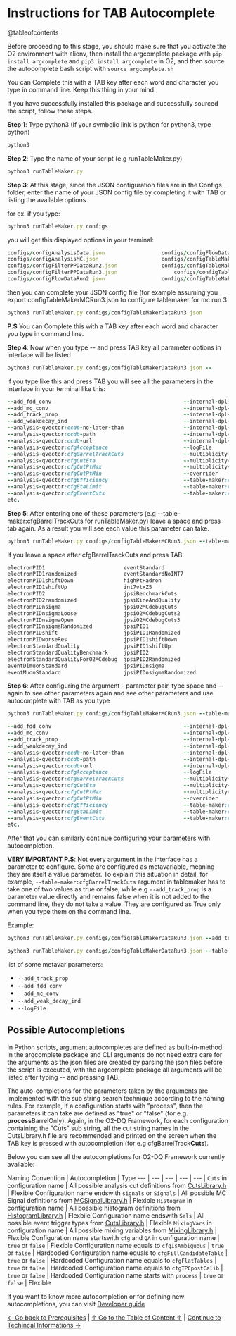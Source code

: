 # Instructions for TAB Autocomplete

@tableofcontents

Before proceeding to this stage, you should make sure that you activate the O2 environment with alienv, then install the argcomplete package with `pip install argcomplete` and `pip3 install argcomplete` in O2, and then source the autocomplete bash script with `source argcomplete.sh`

You can Complete this with a TAB key after each word and character you type in command line. Keep this thing in your mind.

If you have successfully installed this package and successfully sourced the script, follow these steps.

**Step 1**: Type python3 (If your symbolic link is python for python3, type python)

```ruby
python3
```

**Step 2**: Type the name of your script (e.g runTableMaker.py)
```ruby
python3 runTableMaker.py
```

**Step 3**: At this stage, since the JSON configuration files are in the Configs folder, enter the name of your JSON config file by completing it with TAB or listing the available options

for ex. if you type:

```ruby
python3 runTableMaker.py configs
```

you will get this displayed options in your terminal:
```ruby
configs/configAnalysisData.json                  configs/configFlowDataRun3.json                  configs/configtestFilterPPDataRun3.json          configs/readerConfiguration_reducedEventMC.json
configs/configAnalysisMC.json                    configs/configTableMakerDataRun2.json            configs/configtestFlowDataRun3.json              configs/writerConfiguration_dileptonMC.json
configs/configFilterPPDataRun2.json              configs/configTableMakerDataRun3.json            configs/configtestTableMakerDataRun3.json        configs/writerConfiguration_dileptons.json
configs/configFilterPPDataRun3.json                  configs/configTableMakerMCRun2.json              configs/readerConfiguration_dilepton.json        
configs/configFlowDataRun2.json                  configs/configTableMakerMCRun3.json              configs/readerConfiguration_reducedEvent.json 
```

then you can complete your JSON config file (for example assuming you export configTableMakerMCRun3.json to configure tablemaker for mc run 3

```ruby
python3 runTableMaker.py configs/configTableMakerDataRun3.json
```

**P.S** You can Complete this with a TAB key after each word and character you type in command line.

**Step 4**: Now when you type -- and press TAB key all parameter options in interface will be listed

```ruby
python3 runTableMaker.py configs/configTableMakerDataRun3.json --
```

if you type like this and press TAB you will see all the parameters in the interface in your terminal like this:
```ruby
--add_fdd_conv                                          --internal-dpl-aod-reader:aod-file                      --tof-pid:param-sigma
--add_mc_conv                                           --internal-dpl-aod-reader:end-value-enumeration         --tof-pid:pid-al
--add_track_prop                                        --internal-dpl-aod-reader:orbit-multiplier-enumeration  --tof-pid:pid-de
--add_weakdecay_ind                                     --internal-dpl-aod-reader:orbit-offset-enumeration      --tof-pid:pid-el
--analysis-qvector:ccdb-no-later-than                   --internal-dpl-aod-reader:start-value-enumeration       --tof-pid:pid-he
--analysis-qvector:ccdb-path                            --internal-dpl-aod-reader:step-value-enumeration        --tof-pid:pid-ka
--analysis-qvector:ccdb-url                             --internal-dpl-aod-reader:time-limit                    --tof-pid:pid-mu
--analysis-qvector:cfgAcceptance                        --logFile                                               --tof-pid:pid-pi
--analysis-qvector:cfgBarrelTrackCuts                   --multiplicity-table:doVertexZeq                        --tof-pid:pid-pr
--analysis-qvector:cfgCutEta                            --multiplicity-table:processRun2                        --tof-pid:pid-tr
--analysis-qvector:cfgCutPtMax                          --multiplicity-table:processRun3                        --tof-pid:processWoSlice
--analysis-qvector:cfgCutPtMin                          --overrider                                             --tof-pid:processWSlice
--analysis-qvector:cfgEfficiency                        --table-maker:ccdb-path-tpc                             --tpc-pid-full:autofetchNetworks
--analysis-qvector:cfgEtaLimit                          --table-maker:ccdb-url                                  --tpc-pid-full:ccdbPath
--analysis-qvector:cfgEventCuts                         --table-maker:cfgAddEventHistogram                      --tpc-pid-full:ccdb-timestamp
etc.
```

**Step 5**: After entering one of these parameters (e.g --table-maker:cfgBarrelTrackCuts for runTableMaker.py) leave a space and press tab again. As a result you will see each value this parameter can take.

```ruby
python3 runTableMaker.py configs/configTableMakerMCRun3.json --table-maker:cfgBarrelTrackCuts 
```


If you leave a space after cfgBarrelTrackCuts and press TAB:

```ruby
electronPID1                         eventStandard                        jpsiPIDshift                         matchedGlobal                        PIDCalib
electronPID1randomized               eventStandardNoINT7                  jpsiPIDworseRes                      mchTrack                             pidcalib_ele
electronPID1shiftDown                highPtHadron                         jpsiStandardKine                     muonHighPt                           PIDStandardKine
electronPID1shiftUp                  int7vtxZ5                            kaonPID                              muonLowPt                            singleDCA
electronPID2                         jpsiBenchmarkCuts                    kaonPIDnsigma                        muonQualityCuts                      standardPrimaryTrack
electronPID2randomized               jpsiKineAndQuality                   lmee_GlobalTrack                     muonTightQualityCutsForTests         TightGlobalTrack
electronPIDnsigma                    jpsiO2MCdebugCuts                    lmee_GlobalTrackRun3                 NoPID                                TightGlobalTrackRun3
electronPIDnsigmaLoose               jpsiO2MCdebugCuts2                   lmee_GlobalTrackRun3_lowPt           pairDCA                              TightTPCTrackRun3
electronPIDnsigmaOpen                jpsiO2MCdebugCuts3                   lmee_GlobalTrackRun3_TPC_ePID_lowPt  pairJpsi                             tof_electron
electronPIDnsigmaRandomized          jpsiPID1                             lmeeLowBKine                         pairJpsiLowPt1                       tof_electron_loose
electronPIDshift                     jpsiPID1Randomized                   lmeePID_TOFrec                       pairJpsiLowPt2                       tpc_electron
electronPIDworseRes                  jpsiPID1shiftDown                    lmeePID_TPChadrej                    pairMassLow                          tpc_kaon_rejection
electronStandardQuality              jpsiPID1shiftUp                      lmeePID_TPChadrejTOFrec              pairNoCut                            tpc_pion_band_rejection
electronStandardQualityBenchmark     jpsiPID2                             lmeePID_TPChadrejTOFrecRun3          pairPsi2S                            tpc_pion_rejection
electronStandardQualityForO2MCdebug  jpsiPID2Randomized                   lmeeStandardKine                     pairPtLow1                           tpc_pion_rejection_highp
eventDimuonStandard                  jpsiPIDnsigma                        lmee_TPCTrackRun3_lowPt              pairPtLow2                           tpc_proton_rejection
eventMuonStandard                    jpsiPIDnsigmaRandomized              matchedFwd                           pairUpsilon
```

**Step 6**: After configuring the argument - parameter pair, type space and -- again to see other parameters again and see other parameters and use autocomplete with TAB as you type

```ruby
python3 runTableMaker.py configs/configTableMakerMCRun3.json --table-maker:cfgBarrelTrackCuts jpsiPID1 jpsiPID2 --
```

```ruby
--add_fdd_conv                                          --internal-dpl-aod-reader:aod-file                      --tof-pid:param-sigma
--add_mc_conv                                           --internal-dpl-aod-reader:end-value-enumeration         --tof-pid:pid-al
--add_track_prop                                        --internal-dpl-aod-reader:orbit-multiplier-enumeration  --tof-pid:pid-de
--add_weakdecay_ind                                     --internal-dpl-aod-reader:orbit-offset-enumeration      --tof-pid:pid-el
--analysis-qvector:ccdb-no-later-than                   --internal-dpl-aod-reader:start-value-enumeration       --tof-pid:pid-he
--analysis-qvector:ccdb-path                            --internal-dpl-aod-reader:step-value-enumeration        --tof-pid:pid-ka
--analysis-qvector:ccdb-url                             --internal-dpl-aod-reader:time-limit                    --tof-pid:pid-mu
--analysis-qvector:cfgAcceptance                        --logFile                                               --tof-pid:pid-pi
--analysis-qvector:cfgBarrelTrackCuts                   --multiplicity-table:doVertexZeq                        --tof-pid:pid-pr
--analysis-qvector:cfgCutEta                            --multiplicity-table:processRun2                        --tof-pid:pid-tr
--analysis-qvector:cfgCutPtMax                          --multiplicity-table:processRun3                        --tof-pid:processWoSlice
--analysis-qvector:cfgCutPtMin                          --overrider                                             --tof-pid:processWSlice
--analysis-qvector:cfgEfficiency                        --table-maker:ccdb-path-tpc                             --tpc-pid-full:autofetchNetworks
--analysis-qvector:cfgEtaLimit                          --table-maker:ccdb-url                                  --tpc-pid-full:ccdbPath
--analysis-qvector:cfgEventCuts                         --table-maker:cfgAddEventHistogram                      --tpc-pid-full:ccdb-timestamp
etc.
```

After that you can similarly continue configuring your parameters with autocompletion.

**VERY IMPORTANT P.S**: Not every argument in the interface has a parameter to configure. Some are configured as metavariable, meaning they are itself a value parameter. To explain this situation in detail, for example, `--table-maker:cfgBarrelTrackCuts` argument in tablemaker has to take one of two values as true or false, while e.g `--add_track_prop` is a parameter value directly and remains false when it is not added to the command line, they do not take a value. They are configured as True only when you type them on the command line.

Example:

```ruby
python3 runTableMaker.py configs/configTableMakerDataRun3.json --add_track_prop
```

```ruby
python3 runTableMaker.py configs/configTableMakerDataRun3.json --table-maker:cfgBarrelTrackCuts jpsiPID1 --table-maker:cfgWithQA true
```

list of some metavar parameters:

* `--add_track_prop`
* `--add_fdd_conv`
* `--add_mc_conv`
* `--add_weak_decay_ind`
* `--logFile`


## Possible Autocompletions

In Python scripts, argument autocompletes are defined as built-in-method in the argcomplete package and CLI arguments do not need extra care for the arguments as the json files are created by parsing the json files before the script is executed, with the argcomplete package all arguments will be listed after typing -- and pressing TAB.

The auto-completions for the parameters taken by the arguments are implemented with the sub string search technique according to the naming rules. For example, if a configuration starts with "process", then the parameters it can take are defined as "true" or "false" (for e.g. **process**BarrelOnly). Again, in the O2-DQ Framework, for each configuration containing the "Cuts" sub string, all the cut string names in the CutsLibrary.h file are recommended and printed on the screen when the TAB key is pressed with autocompletion (for e.g cfgBarrelTrack**Cuts**).

Below you can see all the autocompletions for O2-DQ Framework currently available:

Naming Convention | Autocompletion | Type
--- | --- | --- | --- | --- |
`Cuts` in configuration name | All possible analysis cut definitions from [CutsLibrary.h](https://github.com/AliceO2Group/O2Physics/blob/master/PWGDQ/Core/CutsLibrary.h) | Flexible
Configuration name endswith `signals` or `Signals` | All possible MC Signal definitions from [MCSignalLibrary.h](https://github.com/AliceO2Group/O2Physics/blob/master/PWGDQ/Core/MCSignalLibrary.h) | Flexible 
`Histogram` in configuration name |  All possible histogram definitions from [HistogramLibrary.h](https://github.com/AliceO2Group/O2Physics/blob/master/PWGDQ/Core/HistogramsLibrary.h) | Flexbile
Configuration name endswith `Sels` | All possible event trigger types from [CutsLibrary.h](https://github.com/AliceO2Group/O2Physics/blob/master/PWGDQ/Core/CutsLibrary.h) | Flexible
`MixingVars` in configuration name | All possible mixing variables from [MixingLibrary.h](https://github.com/AliceO2Group/O2Physics/blob/master/PWGDQ/Core/MixingLibrary.h) | Flexible 
Configuration name startswith `cfg` and `QA` in configuration name | `true` or `false` | Flexible
Configuration name equals to `cfgIsAmbiguous` | `true` or `false` | Hardcoded
Configuration name equals to `cfgFillCandidateTable` | `true` or `false` | Hardcoded
Configuration name equals to `cfgFlatTables` | `true` or `false` | Hardcoded
Configuration name equals to `cfgTPCpostCalib` | `true` or `false` | Hardcoded
Configuration name starts with `process` | `true` or `false` | Flexible

If you want to know more autocompletion or for defining new autocompletions, you can visit [Developer guide](7_DeveloperGuide.md#how-to-define-new-autocompletions)

[← Go back to Prerequisites](2_Prerequisites.md) | [↑ Go to the Table of Content ↑](../README.md) | [Continue to Techincal Informations →](4_TechincalInformations.md)